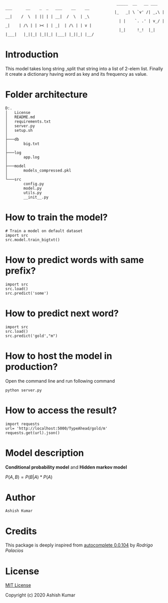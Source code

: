 
                                                     _____  __   __ ___   ___      __    _  _   ___    __    __
                                                    |_   _| \ `v' /| _,\ | __|    /  \  | || | | __|  /  \  | _\
                                                      | |    `. .' | v_/ | _|    | /\ | | >< | | _|  | /\ | | v |
                                                      |_|     !_!  |_|   |___|   |_||_| |_||_| |___| |_||_| |__/


# Introduction

This model takes long string ,split that string into a list of 2-elem list. Finally it create a dictionary having word as key and its frequency as value.

# Folder architecture

    D:.
    │   License
    │   README.md
    │   requirements.txt
    │   server.py
    │   setup.sh
    │
    ├───db
    │       big.txt
    │
    ├───log
    │       app.log
    │
    ├───model
    │       models_compressed.pkl
    │
    └───src
            config.py
            model.py
            utils.py
            __init__.py

# How to train the model?
    # Train a model on default dataset
    import src
    src.model.train_bigtxt()
# How to predict words with same prefix?
    import src
    src.load()
    src.predict('some')
# How to predict next word?
    import src
    src.load()
    src.predict('gold',"m")
# How to host the model in production?
Open the command line and run following command
    
    python server.py

# How to access the result?
    import requests
    url= 'http://localhost:5000/TypeAhead/gold/m'
    requests.get(url).json()

# Model description

**Conditional probability model** and **Hidden markov model**

$P(A , B) = P(B | A) * P(A)$

# Author
    Ashish Kumar
# Credits
This package is deeply inspired from [autocomplete 0.0.104](https://pypi.org/project/autocomplete/#explain-like-im-5) by *Rodrigo Palacios*

# License

[MIT License](./License)

Copyright (c) 2020 Ashish Kumar
